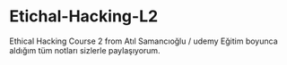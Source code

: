 # Etichal-Hacking-L2
Ethical Hacking Course 2 from Atıl Samancıoğlu / udemy Eğitim boyunca aldığım tüm notları sizlerle paylaşıyorum.

